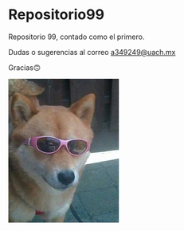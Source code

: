 # Repositorio99
Repositorio 99, contado como el primero.

Dudas o sugerencias al correo a349249@uach.mx

Gracias🙃

![](0c07c860de6b6cd36608d046f35792ef.jpg)

